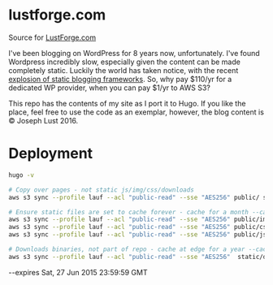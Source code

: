 # lustforge.com
Source for [LustForge.com](https://lustforge.com)

I've been blogging on WordPress for 8 years now, unfortunately. I've found Wordpress incredibly slow, especially given the content can be made completely static. Luckily the world has taken notice, with the recent [explosion of static blogging frameworks](https://www.staticgen.com/). So, why pay $110/yr for a dedicated WP provider, when you can pay $1/yr to AWS S3?

This repo has the contents of my site as I port it to Hugo. If you like the place, feel free to use the code as an exemplar, however, the blog content is &copy; Joseph Lust 2016.

# Deployment

```bash
hugo -v 

# Copy over pages - not static js/img/css/downloads
aws s3 sync --profile lauf --acl "public-read" --sse "AES256" public/ s3://lustforge-cdn/ --exclude 'img' --exclude 'js' --exclude 'downloads' --exclude 'css'

# Ensure static files are set to cache forever - cache for a month --cache-control "max-age=2592000"
aws s3 sync --profile lauf --acl "public-read" --sse "AES256" public/img/ s3://lustforge-cdn/img/
aws s3 sync --profile lauf --acl "public-read" --sse "AES256" public/css/ s3://lustforge-cdn/css/
aws s3 sync --profile lauf --acl "public-read" --sse "AES256" public/js/ s3://lustforge-cdn/js/

# Downloads binaries, not part of repo - cache at edge for a year --cache-control "max-age=31536000"
aws s3 sync --profile lauf --acl "public-read" --sse "AES256"  static/downloads/ s3://lustforge-cdn/downloads/
```





--expires Sat, 27 Jun 2015 23:59:59 GMT
